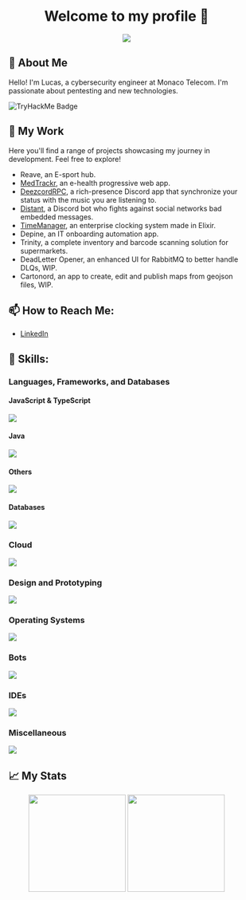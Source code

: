 <div align="center">
  <h1>Welcome to my profile 👋</h1>
</div>

<div align="center">
  <img style="margin: auto;" src="https://i.imgur.com/tJCUMEz.png"/>
</div>

<div style="margin: 15px;">
  <h2>🚀 About Me</h2>
  <p>Hello! I'm Lucas, a cybersecurity engineer at Monaco Telecom. I'm passionate about pentesting and new technologies.</p>
  <img src="https://3.5.67.186/lukyyy.png" alt="TryHackMe Badge" />

  <h2>🎯 My Work</h2>
  <p>Here you'll find a range of projects showcasing my journey in development. Feel free to explore!</p>

  - Reave, an E-sport hub.
  - [MedTrackr](https://github.com/lukyyy9/medtrackr-fe), an e-health progressive web app.
  - [DeezcordRPC](https://github.com/lukyyy9/DeezcordRPC), a rich-presence Discord app that synchronize your status with the music you are listening to.
  - [Distant](https://github.com/lukyyy9/Distant-Bot), a Discord bot who fights against social networks bad embedded messages.
  - [TimeManager](https://github.com/lukyyy9/T-POO-700-NCE_10), an enterprise clocking system made in Elixir.
  - Depine, an IT onboarding automation app.
  - Trinity, a complete inventory and barcode scanning solution for supermarkets.
  - DeadLetter Opener, an enhanced UI for RabbitMQ to better handle DLQs, WIP.
  - Cartonord, an app to create, edit and publish maps from geojson files, WIP.
  

  <h2>📫 How to Reach Me:</h2>
  
  - [LinkedIn](https://www.linkedin.com/in/lucas-buonocore)

  <h2 align="left">🧰 Skills:</h2>

  <h3>Languages, Frameworks, and Databases</h3>
  
  <h4>JavaScript & TypeScript</h4>
  <img src="https://skillicons.dev/icons?i=js,ts,nodejs,vite,tauri,react,nextjs,vue,nestjs,tailwind,threejs,materialui,discordjs"  />
  </br>
  <h4>Java</h4>
  <img src="https://skillicons.dev/icons?i=java,spring,hibernate"/>
  </br>
  <h4>Others</h4>
  <img src="https://skillicons.dev/icons?i=c,cpp,py,rust,elixir"/>
  </br>
  <h4>Databases</h4>
  <img src="https://skillicons.dev/icons?i=mysql,postgres,mongodb,dynamodb"/>

  <h3>Cloud</h3>
  
  <a href="https://skillicons.dev">
    <img src="https://skillicons.dev/icons?i=aws,azure,cloudflare,firebase,docker,kubernetes,githubactions,heroku" />
  </a>

  <h3>Design and Prototyping</h3>
  
  <a href="https://skillicons.dev">
    <img src="https://skillicons.dev/icons?i=figma,ps,autocad" />
  </a>

  <h3>Operating Systems</h3>
  
  <a href="https://skillicons.dev">
    <img src="https://skillicons.dev/icons?i=kali,apple,windows" />
  </a>

  <h3>Bots</h3>
  
  <a href="https://skillicons.dev">
    <img src="https://skillicons.dev/icons?i=discord,instagram" />
  </a>

  <h3>IDEs</h3>
  
  <a href="https://skillicons.dev">
    <img src="https://skillicons.dev/icons?i=vscode,idea,androidstudio,gamemakerstudio,arduino" />
  </a>

  <h3>Miscellaneous</h3>
  
  <a href="https://skillicons.dev">
    <img src="https://skillicons.dev/icons?i=notion,latex,postman,git,github,gitlab,npm,maven,rabbitmq,powershell" />
  </a>


  <h2>📈 My Stats</h2>

<div align="center">
  <img style="height:195px;" src="https://github-readme-stats.vercel.app/api/?username=lukyyy9"/>
  <img style="height:195px;" src="https://github-readme-stats.vercel.app/api/top-langs/?username=lukyyy9&layout=donut"/>
</div>
